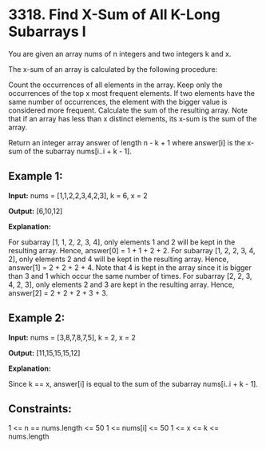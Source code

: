 # 3318. Find X-Sum of All K-Long Subarrays I

You are given an array nums of n integers and two integers k and x.

The x-sum of an array is calculated by the following procedure:

Count the occurrences of all elements in the array.
Keep only the occurrences of the top x most frequent elements. If two elements have the same number of occurrences, the element with the bigger value is considered more frequent.
Calculate the sum of the resulting array.
Note that if an array has less than x distinct elements, its x-sum is the sum of the array.

Return an integer array answer of length n - k + 1 where answer[i] is the x-sum of the subarray nums[i..i + k - 1].

## Example 1:

**Input:** nums = [1,1,2,2,3,4,2,3], k = 6, x = 2

**Output:** [6,10,12]

**Explanation:**

For subarray [1, 1, 2, 2, 3, 4], only elements 1 and 2 will be kept in the resulting array. Hence, answer[0] = 1 + 1 + 2 + 2.
For subarray [1, 2, 2, 3, 4, 2], only elements 2 and 4 will be kept in the resulting array. Hence, answer[1] = 2 + 2 + 2 + 4. Note that 4 is kept in the array since it is bigger than 3 and 1 which occur the same number of times.
For subarray [2, 2, 3, 4, 2, 3], only elements 2 and 3 are kept in the resulting array. Hence, answer[2] = 2 + 2 + 2 + 3 + 3.

## Example 2:

**Input:** nums = [3,8,7,8,7,5], k = 2, x = 2

**Output:** [11,15,15,15,12]

**Explanation:**

Since k == x, answer[i] is equal to the sum of the subarray nums[i..i + k - 1].

## Constraints:

1 <= n == nums.length <= 50
1 <= nums[i] <= 50
1 <= x <= k <= nums.length
